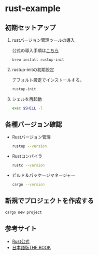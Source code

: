# rust-example

## 初期セットアップ

1. rustバージョン管理ツールの導入

    公式の導入手順は[こちら](https://www.rust-lang.org/ja/tools/install)

    ```bash
    brew install rustup-init
    ```

1. rustup-initの初期設定

    デフォルト設定でインストールする。

    ```bash
    rustup-init
    ```

1. シェルを再起動

    ```bash
    exec $SHELL -l
    ```

## 各種バージョン確認

- Rustバージョン管理

    ```bash
    rustup --version
    ```

- Rustコンパイラ

    ```bash
    rustc --version
    ```

- ビルド＆パッケージマネージャー

    ```bash
    cargo --version
    ```

## 新規でプロジェクトを作成する

  ```bash
  cargo new project
  ````

## 参考サイト

- [Rust公式](https://www.rust-lang.org/ja/)
- [日本語版THE BOOK](https://doc.rust-jp.rs/book-ja/)